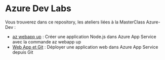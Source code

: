 # Azure Dev Labs

Vous trouverez dans ce repository, les ateliers liées à la MasterClass Azure-Dev :

- [az webapp up](/az-webapp-up.md) : Créer une application Node.js dans Azure App Service avec la commande az webapp up
- [Web App et Git](/webapp-git.md) : Déployer une application web dans Azure App Service depuis Git
